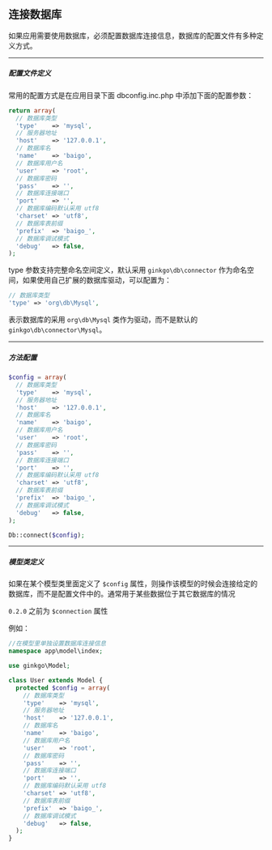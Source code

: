 ## 连接数据库

如果应用需要使用数据库，必须配置数据库连接信息，数据库的配置文件有多种定义方式。

----------

##### 配置文件定义

常用的配置方式是在应用目录下面 dbconfig.inc.php 中添加下面的配置参数：

``` php
return array(
  // 数据库类型
  'type'    => 'mysql',
  // 服务器地址
  'host'    => '127.0.0.1',
  // 数据库名
  'name'    => 'baigo',
  // 数据库用户名
  'user'    => 'root',
  // 数据库密码
  'pass'    => '',
  // 数据库连接端口
  'port'    => '',
  // 数据库编码默认采用 utf8
  'charset' => 'utf8',
  // 数据库表前缀
  'prefix'  => 'baigo_',
  // 数据库调试模式
  'debug'   => false,
);
```

type 参数支持完整命名空间定义，默认采用 `ginkgo\db\connector` 作为命名空间，如果使用自己扩展的数据库驱动，可以配置为：

``` php
// 数据库类型
'type' => 'org\db\Mysql',
```

表示数据库的采用 `org\db\Mysql` 类作为驱动，而不是默认的 `ginkgo\db\connector\Mysql`。

----------

##### 方法配置

``` php
$config = array(
  // 数据库类型
  'type'    => 'mysql',
  // 服务器地址
  'host'    => '127.0.0.1',
  // 数据库名
  'name'    => 'baigo',
  // 数据库用户名
  'user'    => 'root',
  // 数据库密码
  'pass'    => '',
  // 数据库连接端口
  'port'    => '',
  // 数据库编码默认采用 utf8
  'charset' => 'utf8',
  // 数据库表前缀
  'prefix'  => 'baigo_',
  // 数据库调试模式
  'debug'   => false,
);

Db::connect($config);
```

----------

##### 模型类定义

如果在某个模型类里面定义了 `$config` 属性，则操作该模型的时候会连接给定的数据库，而不是配置文件中的。通常用于某些数据位于其它数据库的情况

`0.2.0` 之前为 `$connection` 属性

例如：

``` php
//在模型里单独设置数据库连接信息
namespace app\model\index;

use ginkgo\Model;

class User extends Model {
  protected $config = array(
    // 数据库类型
    'type'    => 'mysql',
    // 服务器地址
    'host'    => '127.0.0.1',
    // 数据库名
    'name'    => 'baigo',
    // 数据库用户名
    'user'    => 'root',
    // 数据库密码
    'pass'    => '',
    // 数据库连接端口
    'port'    => '',
    // 数据库编码默认采用 utf8
    'charset' => 'utf8',
    // 数据库表前缀
    'prefix'  => 'baigo_',
    // 数据库调试模式
    'debug'   => false,
  );
}
```
